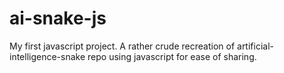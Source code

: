 # ai-snake-js
My first javascript project.  A rather crude recreation of artificial-intelligence-snake repo using javascript for ease of sharing.
